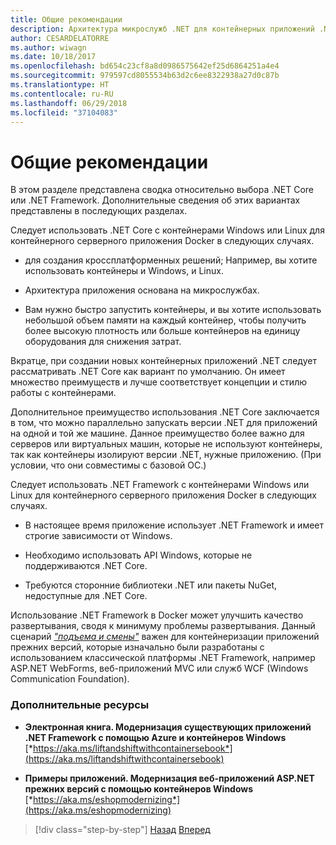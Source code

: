 ```yaml
---
title: Общие рекомендации
description: Архитектура микрослужб .NET для контейнерных приложений .NET | Общие рекомендации
author: CESARDELATORRE
ms.author: wiwagn
ms.date: 10/18/2017
ms.openlocfilehash: bd654c23cf8a8d0986575642ef25d6864251a4e4
ms.sourcegitcommit: 979597cd8055534b63d2c6ee8322938a27d0c87b
ms.translationtype: HT
ms.contentlocale: ru-RU
ms.lasthandoff: 06/29/2018
ms.locfileid: "37104083"
---
```

# <a name="general-guidance"></a>Общие рекомендации

В этом разделе представлена сводка относительно выбора .NET Core или .NET Framework. Дополнительные сведения об этих вариантах представлены в последующих разделах.

Следует использовать .NET Core с контейнерами Windows или Linux для контейнерного серверного приложения Docker в следующих случаях.

-   для создания кроссплатформенных решений; Например, вы хотите использовать контейнеры и Windows, и Linux.

-   Архитектура приложения основана на микрослужбах.

-   Вам нужно быстро запустить контейнеры, и вы хотите использовать небольшой объем памяти на каждый контейнер, чтобы получить более высокую плотность или больше контейнеров на единицу оборудования для снижения затрат.

Вкратце, при создании новых контейнерных приложений .NET следует рассматривать .NET Core как вариант по умолчанию. Он имеет множество преимуществ и лучше соответствует концепции и стилю работы с контейнерами.

Дополнительное преимущество использования .NET Core заключается в том, что можно параллельно запускать версии .NET для приложений на одной и той же машине. Данное преимущество более важно для серверов или виртуальных машин, которые не используют контейнеры, так как контейнеры изолируют версии .NET, нужные приложению. (При условии, что они совместимы с базовой ОС.)

Следует использовать .NET Framework с контейнерами Windows или Linux для контейнерного серверного приложения Docker в следующих случаях.

-   В настоящее время приложение использует .NET Framework и имеет строгие зависимости от Windows.

-   Необходимо использовать API Windows, которые не поддерживаются .NET Core.

-   Требуются сторонние библиотеки .NET или пакеты NuGet, недоступные для .NET Core.

Использование .NET Framework в Docker может улучшить качество развертывания, сводя к минимуму проблемы развертывания. Данный сценарий [*"подъема и смены"*](https://aka.ms/liftandshiftwithcontainersebook) важен для контейнеризации приложений прежних версий, которые изначально были разработаны с использованием классической платформы .NET Framework, например ASP.NET WebForms, веб-приложений MVC или служб WCF (Windows Communication Foundation).

### <a name="additional-resources"></a>Дополнительные ресурсы

-   **Электронная книга. Модернизация существующих приложений .NET Framework с помощью Azure и контейнеров Windows**
    [*https://aka.ms/liftandshiftwithcontainersebook*](https://aka.ms/liftandshiftwithcontainersebook)

-   **Примеры приложений. Модернизация веб-приложений ASP.NET прежних версий с помощью контейнеров Windows**
    [*https://aka.ms/eshopmodernizing*](https://aka.ms/eshopmodernizing)


>[!div class="step-by-step"]
[Назад](index.md)
[Вперед](net-core-container-scenarios.md)
